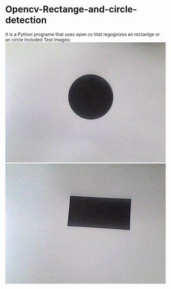 # Opencv-Rectange-and-circle-detection
It is a Python programe that uses open cv that regognizes an rectanlge or an circle
Included Test Images:
![](https://github.com/Mice0x/Opencv-Rectange-and-circle-detection/blob/master/Circle.jpg)
![](https://github.com/Mice0x/Opencv-Rectange-and-circle-detection/blob/master/Rect.jpg)
